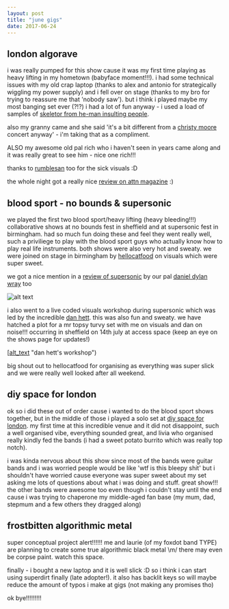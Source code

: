 ```yaml
---
layout: post
title: "june gigs"
date: 2017-06-24
---
```


## london algorave
i was really pumped for this show cause it was my first time playing as heavy lifting in my hometown (babyface moment!!!).  i had some technical issues with my old crap laptop (thanks to alex and antonio for strategically wiggling my power supply) and i fell over on stage (thanks to my bro for trying to reassure me that 'nobody saw').  but i think i played maybe my most banging set ever (?!?) i had a lot of fun anyway - i used a load of samples of <a href="https://www.youtube.com/watch?v=zloWEvRDhgI" target="_blank">skeletor from he-man insulting people</a>.

also my granny came and she said 'it's a bit different from a <a href="https://www.youtube.com/watch?v=cCd16mQO32M" target="_blank">christy moore</a> concert anyway' - i'm taking that as a compliment.

ALSO my awesome old pal rich who i haven't seen in years came along and it was really great to see him - nice one rich!!!

thanks to <a href="http://rumblesan.com/" target="_blank">rumblesan</a> too for the sick visuals :D

the whole night got a really nice <a href="http://www.attnmagazine.co.uk/performance/12025" target="_blank">review on attn magazine</a> :)

## blood sport - no bounds & supersonic
we played the first two blood sport/heavy lifting (heavy bleeding!!!) collaborative shows at no bounds fest in sheffield and at supersonic fest in birmingham.  had so much fun doing these and feel they went really well, such a priviliege to play with the blood sport guys who actually know how to play real life instruments.  both shows were also very hot and sweaty.  we were joined on stage in birmingham by <a href="http://www.hellocatfood.com/" target="_blank">hellocatfood</a> on visuals which were super sweet.

we got a nice mention in a <a href="http://www.independent.co.uk/arts-entertainment/music/reviews/supersonic-festival-birmingham-review-this-heat-jenny-hval-pictures-a7805171.html" target="_blank">review of supersonic</a> by our pal <a href="https://twitter.com/DanielDylanWray" target="_blank">daniel dylan wray</a> too

![alt text](https://s16.postimg.org/s2jpqxj3p/unnamed.jpg "pic of us at no bounds")

i also went to a live coded visuals workshop during supersonic which was led by the incredible <a href="https://danhett.com/" target="_blank">dan hett</a>.  this was also fun and sweaty.  we have hatched a plot for a mr topsy turvy set with me on visuals and dan on noise!!!  occurring in sheffield on 14th july at access space (keep an eye on the shows page for updates!)

[[alt_text](https://s7.postimg.org/xyqx0o82z/dan_hett.jpg) "dan hett's workshop")

big shout out to hellocatfood for organising as everything was super slick and we were really well looked after all weekend.

## diy space for london
ok so i did these out of order cause i wanted to do the blood sport shows together, but in the middle of those i played a solo set at <a href="https://diyspaceforlondon.org/" target="_blank">diy space for london</a>.  my first time at this incredible venue and it did not disappoint, such a well organised vibe, everything sounded great, and livia who organised really kindly fed the bands (i had a sweet potato burrito which was really top notch).

i was kinda nervous about this show since most of the bands were guitar bands and i was worried people would be like 'wtf is this bleepy shit' but i shouldn't have worried cause everyone was super sweet about my set asking me lots of questions about what i was doing and stuff.  great show!!! the other bands were awesome too even though i couldn't stay until the end cause i was trying to chaperone my middle-aged fan base (my mum, dad, stepmum and a few others they dragged along)

## frostbitten algorithmic metal
super conceptual project alert!!!!!! me and laurie (of my foxdot band TYPE) are planning to create some true algorithmic black metal \m/ there may even be corpse paint. watch this space.

finally - i bought a new laptop and it is well slick :D so i think i can start using superdirt finally (late adopter!).  it also has backlit keys so will maybe reduce the amount of typos i make at gigs (not making any promises tho)

ok bye!!!!!!!!!
